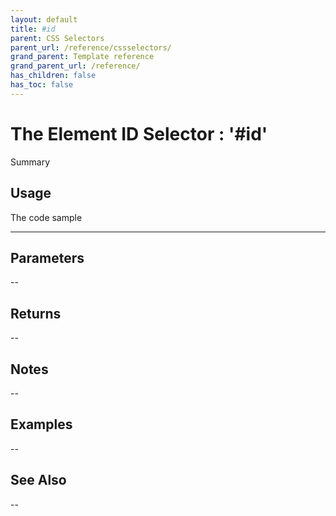 ```yaml
---
layout: default
title: #id
parent: CSS Selectors
parent_url: /reference/cssselectors/
grand_parent: Template reference
grand_parent_url: /reference/
has_children: false
has_toc: false
---
```


# The Element ID Selector : '#id'

Summary

## Usage

 The code sample

---

## Parameters

--

## Returns 

--

## Notes


-- 

## Examples


--


## See Also


--

